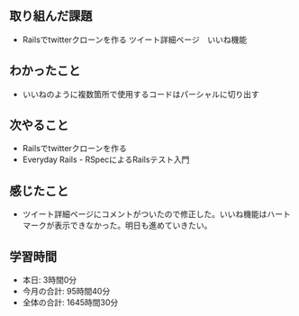 ## 取り組んだ課題
- Railsでtwitterクローンを作る ツイート詳細ページ　いいね機能
## わかったこと
- いいねのように複数箇所で使用するコードはパーシャルに切り出す
## 次やること
- Railsでtwitterクローンを作る
- Everyday Rails - RSpecによるRailsテスト入門
## 感じたこと
- ツイート詳細ページにコメントがついたので修正した。いいね機能はハートマークが表示できなかった。明日も進めていきたい。
## 学習時間
- 本日: 3時間0分
- 今月の合計: 95時間40分
- 全体の合計: 1645時間30分
